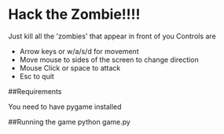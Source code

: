 # Hack the Zombie!!!!

Just kill all the 'zombies' that appear in front of you
Controls are 
* Arrow keys or w/a/s/d for movement 
* Move mouse to sides of the screen to change direction
* Mouse Click or space to attack
* Esc to quit

##Requirements

You need to have pygame installed

##Running the game
python game.py
